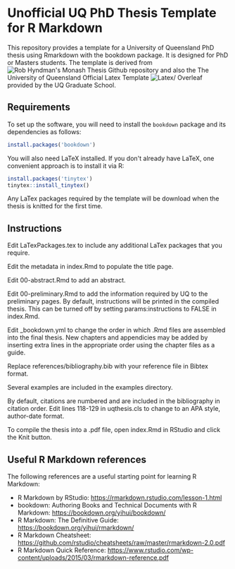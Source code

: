 Unofficial UQ PhD Thesis Template for R Markdown
================================================

This repository provides a template for a University of Queensland PhD thesis using Rmarkdown with the bookdown package. It is designed for PhD or Masters students.  The template is derived from ![Rob Hyndman's Monash Thesis Github repository](https://github.com/robjhyndman/MonashThesis) and also the The University of Queensland Official Latex Template ![Latex/ Overleaf](https://www.overleaf.com/edu/uq) provided by the UQ Graduate School. 

## Requirements

To set up the software, you will need to install the `bookdown` package and its dependencies as follows:

```r
install.packages('bookdown')
```

You will also need LaTeX installed. If you don't already have LaTeX, one convenient approach is to install it via R:

```r
install.packages('tinytex')
tinytex::install_tinytex()
```

Any LaTex packages required by the template will be download when the thesis is knitted for the first time.

## Instructions

Edit LaTexPackages.tex to include any additional LaTex packages that you require.

Edit the metadata in index.Rmd to populate the title page.

Edit 00-abstract.Rmd to add an abstract.

Edit 00-preliminary.Rmd to add the information required by UQ to the preliminary pages.  By default, instructions will be printed in the compiled thesis.  This can be turned off by setting params:instructions to FALSE in index.Rmd.

Edit _bookdown.yml to change the order in which .Rmd files are assembled into the final thesis. New chapters and appendicies may be added by inserting extra lines in the appropriate order using the chapter files as a guide.

Replace references/bibliography.bib with your reference file in Bibtex format.

Several examples are included in the examples directory.

By default, citations are numbered and are included in the bibliography in citation order. Edit lines 118-129 in uqthesis.cls to change to an APA style, author-date format.

To compile the thesis into a .pdf file, open index.Rmd in RStudio and click the Knit button.

## Useful R Markdown references

The following references are a useful starting point for learning R Markdown:

* R Markdown by RStudio: https://rmarkdown.rstudio.com/lesson-1.html
* bookdown: Authoring Books and Technical Documents with R Markdown: https://bookdown.org/yihui/bookdown/
* R Markdown: The Definitive Guide: https://bookdown.org/yihui/rmarkdown/
* R Markdown Cheatsheet: https://github.com/rstudio/cheatsheets/raw/master/rmarkdown-2.0.pdf
* R Markdown Quick Reference: https://www.rstudio.com/wp-content/uploads/2015/03/rmarkdown-reference.pdf
